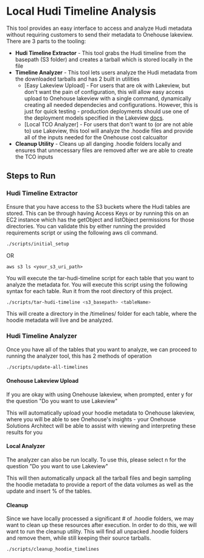 # Local Hudi Timeline Analysis

This tool provides an easy interface to access and analyze Hudi metadata without requiring customers to send their metadata to Onehouse lakeview. There are 3 parts to the tooling:

* **Hudi Timeline Extractor** - This tool grabs the Hudi timeline from the basepath (S3 folder) and creates a tarball which is stored locally in the file
* **Timeline Analyzer** - This tool lets users analyze the Hudi metadata from the downloaded tarballs and has 2 built in utilities
  * [Easy Lakeview Upload] - For users that are ok with Lakeview, but don't want the pain of configuration, this will allow easy access upload to Onehouse lakeview with a single command, dynamically creating all needed dependecies and configurations. However, this is just for quick testing - production deployments should use one of the deployment models specified in the Lakeview [docs](https://github.com/onehouseinc/LakeView).
  * [Local TCO Analyzer] - For users that don't want to (or are not able to) use Lakeview, this tool will analyze the .hoodie files and provide all of the inputs needed for the Onehouse cost calcualtor
* **Cleanup Utility** - Cleans up all danging .hoodie folders locally and ensures that unnecessary files are removed after we are able to create the TCO inputs

## Steps to Run

### Hudi Timeline Extractor

Ensure that you have access to the S3 buckets where the Hudi tables are stored. This can be through having Access Keys or by running this on an EC2 instance which has the getObject and listObject permissions for those directories. You can validate this by either running the provided requirements script or using the following aws cli command.

```bash
./scripts/initial_setup
```

OR

`aws s3 ls <your_s3_uri_path>`


You will execute the tar-hudi-timeline script for each table that you want to analyze the metadata for. You will execute this script using the following syntax for each table. Run it from the root directory of this project.

```bash
./scripts/tar-hudi-timeline <s3_basepath> <tableName>
```

This will create a directory in the /timelines/ folder for each table, where the hoodie metadata will live and be analyzed.


### Hudi Timeline Analyzer

Once you have all of the tables that you want to analyze, we can proceed to running the analyzer tool, this has 2 methods of operation

```bash
./scripts/update-all-timelines
```


#### Onehouse Lakeview Upload

If you are okay with using Onehouse lakeview, when prompted, enter y for the question "Do you want to use Lakeview"

This will automatically upload your hoodie metadata to Onehouse lakeview, where you will be able to see Onehouse's insights - your Onehouse Solutions Architect will be able to assist with viewing and interpreting these results for you


#### Local Analyzer

The analyzer can also be run locally. To use this, please select n for the question "Do you want to use Lakeview"

This will then automatically unpack all the tarball files and begin sampling the hoodie metadata to provide a report of the data volumes as well as the update and insert % of the tables.


#### Cleanup

Since we have locally processed a significant # of .hoodie folders, we may want to clean up these resources after execution. In order to do this, we will want to run the cleanup utility. This will find all unpacked .hoodie folders and remove them, while still keeping their source tarballs. 

```bash
./scripts/cleanup_hoodie_timelines
```
